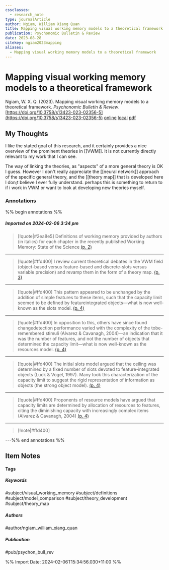 ```yaml
---
cssclasses:
  - research_note
type: journalArticle
author: Ngiam, William Xiang Quan
title: Mapping visual working memory models to a theoretical framework
publication: Psychonomic Bulletin & Review
date: 2023-08-28
citekey: ngiam2023mapping
aliases:
  - Mapping visual working memory models to a theoretical framework
---
```


# Mapping visual working memory models to a theoretical framework

Ngiam, W. X. Q. (2023). Mapping visual working memory models to a theoretical framework. _Psychonomic Bulletin & Review_. [https://doi.org/10.3758/s13423-023-02356-5](https://doi.org/10.3758/s13423-023-02356-5)
[online](http://zotero.org/users/local/kZl3QdXV/items/CNNQ2GBK) [local](zotero://select/library/items/CNNQ2GBK) [pdf](file:///home/gjc216/Zotero/storage/76VX9JUK/s13423-023-02356-5.pdf)
 


## My Thoughts

I like the stated goal of this research, and it certainly provides a nice overview of the prominent theories in [[VWM]]. It is not currently directly relevant to my work that I can see.

The way of linking the theories, as "aspects" of a more general theory is OK I guess. However I don't really appreciate the [[neural network]] approach of the specific general theory, and the [[theory map]] that is developed here I don;t believe I ever fully understand. perhaps this is something to return to if i work in VWM or want to look at developing new theories myself.
 
### Annotations

%% begin annotations %%

##### Imported on 2024-02-06 3:34 pm
>[!quote|#2ea8e5]
>Definitions of working memory provided by authors (in italics) for each chapter in the recently published Working Memory: State of the Science [(p. 2)](zotero://open-pdf/library/items/76VX9JUK?page=2&annotation=XSP2EGHK)

---
>[!quote|#ffd400]
>I review current theoretical debates in the VWM field (object-based versus feature-based and discrete-slots versus variable precision) and revamp them in the form of a theory map. [(p. 3)](zotero://open-pdf/library/items/76VX9JUK?page=3&annotation=JETCIHEL)

---
>[!quote|#ffd400]
>This pattern appeared to be unchanged by the addition of simple features to these items, such that the capacity limit seemed to be defined by featureintegrated objects—what is now well-known as the slots model. [(p. 4)](zotero://open-pdf/library/items/76VX9JUK?page=4&annotation=YH8JRK3B)

---
>[!quote|#ffd400]
>In opposition to this, others have since found changedetection performance varied with the complexity of the tobe-remembered stimuli (Alvarez & Cavanagh, 2004)—an indication that it was the number of features, and not the number of objects that determined the capacity limit—what is now well-known as the resources model. [(p. 4)](zotero://open-pdf/library/items/76VX9JUK?page=4&annotation=EZATPDQY)

---
>[!quote|#ffd400]
>The initial slots model argued that the ceiling was determined by a fixed number of slots devoted to feature-integrated objects (Luck & Vogel, 1997). Many took this characterization of the capacity limit to suggest the rigid representation of information as objects (the strong object model). [(p. 4)](zotero://open-pdf/library/items/76VX9JUK?page=4&annotation=4IYFN6YA)

---
>[!quote|#ffd400]
>Proponents of resource models have argued that capacity limits are determined by allocation of resources to features, citing the diminishing capacity with increasingly complex items (Alvarez & Cavanagh, 2004) [(p. 4)](zotero://open-pdf/library/items/76VX9JUK?page=4&annotation=NSI55D93)

---
>[!note|#ffd400]
> 

---%% end annotations %%

## Item Notes

#### Tags

##### Keywords

#subject/visual_working_memory #subject/definitions #subject/model_comparison #subject/theory_development #subject/theory_map

##### Authors

#author/ngiam_william_xiang_quan

##### Publication

#pub/psychon_bull_rev


%% Import Date: 2024-02-06T15:34:56.030+11:00 %%
